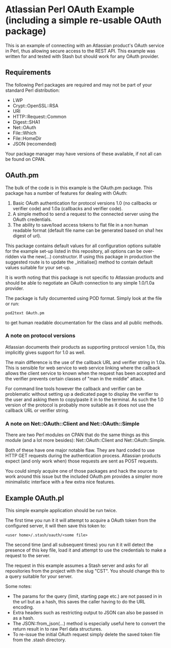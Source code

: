 # Atlassian Perl OAuth Example (including a simple re-usable OAuth package)

This is an example of connecting with an Atlassian product's OAuth service in Perl, thus allowing secure access to the REST API.  This example was written for and tested with Stash but should work for any OAuth provider.

## Requirements

The following Perl packages are required and may not be part of your standard Perl distribution:

* LWP
* Crypt::OpenSSL::RSA
* URI
* HTTP::Request::Common
* Digest::SHA1
* Net::OAuth
* File::Which
* File::HomeDir
* JSON (recomended)

Your package manager may have versions of these available, if not all can be found on CPAN.

## OAuth.pm

The bulk of the code is in this example is the OAuth.pm package.  This package has a number of features for dealing with OAuth:

1. Basic OAuth authentication for protocol versions 1.0 (no callbacks or verifier code) and 1.0a (callbacks and verifier code).
2. A simple method to send a request to the connected server using the OAuth credentials.
3. The ability to save/load access tokens to flat file in a non human readable format (default file name can be generated based on sha1 hex digest of url).

This package contains default values for all configuration options suitable for the example set-up listed in this repository, all options can be over-ridden via the new(...) constructor.  If using this package in production the suggested route is to update the _initialise() method to contain default values suitable for your set-up.

It is worth noting that this package is not specific to Atlassian products and should be able to negotiate an OAuth connection to any simple 1.0/1.0a provider.

The package is fully documented using POD format.  Simply look at the file or run:

    pod2text OAuth.pm 
    
to get human readable documentation for the class and all public methods.

### A note on protocol versions

Atlassian documents their products as supporting protocol version 1.0a, this implicitly gives support for 1.0 as well.

The main difference is the use of the callback URL and verifier string in 1.0a.  This is sensible for web service to web service linking where the callback allows the client service to known when the request has been accepted and the verifier prevents certain classes of "man in the middle" attack.

For command line tools however the callback and verifier can be problematic without setting up a dedicated page to display the verifier to the user and asking them to copy/paste it in to the terminal.  As such the 1.0 version of the protocol is probably more suitable as it does not use the callback URL or verifier string.

### A note on Net::OAuth::Client and Net::OAuth::Simple

There are two Perl modules on CPAN that do the same things as this module (and a lot more besides): Net::OAuth::Client and Net::OAuth::Simple.

Both of these have one major notable flaw.  They are hard coded to use HTTP GET requests during the authentication process.  Atlassian products expect (and only work when) those requests are sent as POST requests.

You could simply acquire one of those packages and hack the source to work around this issue but the included OAuth.pm provides a simpler more minimalistic interface with a few extra nice features.

## Example OAuth.pl

This simple example application should be run twice.

The first time you run it it will attempt to acquire a OAuth token from the configured server, it will then save this token to:

    <user home>/.stash/oauth/<some file>

The second time (and all subsequent times) you run it it will detect the presence of this key file, load it and attempt to use the credentials to make a request to the server.

The request in this example assumes a Stash server and asks for all repositories from the project with the slug "CST".  You should change this to a query suitable for your server.

Some notes:

* The params for the query (limit, starting page etc.) are not passed in in the url but as a hash, this saves the caller having to do the URL encoding.
* Extra headers such as restricting output to JSON can also be passed in as a hash.
* The JSON::from_json(...) method is especially useful here to convert the return result in to raw Perl data structures.
* To re-issue the initial OAuth request simply delete the saved token file from the .stash directory.
